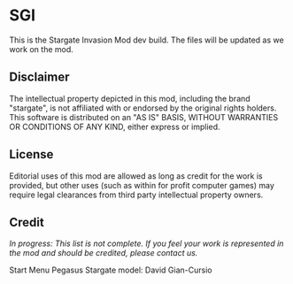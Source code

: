 # SGI
This is the Stargate Invasion Mod dev build. The files will be updated as we work on the mod.

## Disclaimer
The intellectual property depicted in this mod, including the brand "stargate", is not affiliated with or endorsed by the original rights holders. This software is distributed on an "AS IS" BASIS, WITHOUT WARRANTIES OR CONDITIONS OF ANY KIND, either express or implied.

## License
Editorial uses of this mod are allowed as long as credit for the work is provided, but other uses (such as within for profit computer games) may require legal clearances from third party intellectual property owners. 

## Credit
_In progress: This list is not complete.  If you feel your work is represented in the mod and should be credited, please contact us._    

Start Menu Pegasus Stargate model: David Gian-Cursio